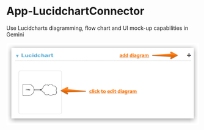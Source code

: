 App-LucidchartConnector
=======================

Use Lucidcharts diagramming, flow chart and UI mock-up capabilities in Gemini

![Alt text](screenshot.png "")